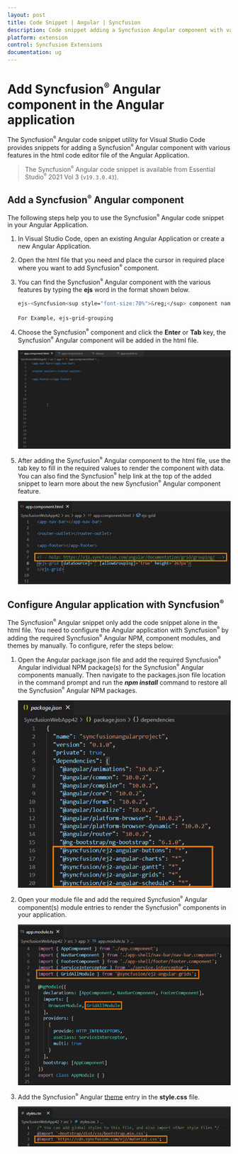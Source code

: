 ```yaml
---
layout: post
title: Code Snippet | Angular | Syncfusion
description: Code snippet adding a Syncfusion Angular component with various features in the HTML code editor file of the Angular Application.
platform: extension
control: Syncfusion Extensions
documentation: ug
---
```


# Add Syncfusion<sup style="font-size:70%">&reg;</sup> Angular component in the Angular application

The Syncfusion<sup style="font-size:70%">&reg;</sup> Angular code snippet utility for Visual Studio Code provides snippets for adding a Syncfusion<sup style="font-size:70%">&reg;</sup> Angular component with various features in the html code editor file of the Angular Application.

   > The Syncfusion<sup style="font-size:70%">&reg;</sup> Angular code snippet is available from Essential Studio<sup style="font-size:70%">&reg;</sup> 2021 Vol 3 (`v19.3.0.43`).

## Add a Syncfusion<sup style="font-size:70%">&reg;</sup> Angular component

The following steps help you to use the Syncfusion<sup style="font-size:70%">&reg;</sup> Angular code snippet in your Angular Application.

1. In Visual Studio Code, open an existing Angular Application or create a new Angular Application.

2. Open the html file that you need and place the cursor in required place where you want to add Syncfusion<sup style="font-size:70%">&reg;</sup> component.

3. You can find the Syncfusion<sup style="font-size:70%">&reg;</sup> Angular component with the various features by typing the **ejs** word in the format shown below.

    ```bash
    ejs-<Syncfusion<sup style="font-size:70%">&reg;</sup> component name>-<Syncfusion<sup style="font-size:70%">&reg;</sup> component feature>

    For Example, ejs-grid-grouping
    ```
4. Choose the Syncfusion<sup style="font-size:70%">&reg;</sup> component and click the **Enter** or **Tab** key, the Syncfusion<sup style="font-size:70%">&reg;</sup> Angular component will be added in the html file.

    ![Code Snippet](images/codesnippet.gif)

5. After adding the Syncfusion<sup style="font-size:70%">&reg;</sup> Angular component to the html file, use the tab key to fill in the required values to render the component with data. You can also find the Syncfusion<sup style="font-size:70%">&reg;</sup> help link at the top of the added snippet to learn more about the new Syncfusion<sup style="font-size:70%">&reg;</sup> Angular component feature.

    ![Help](images/Help.png)

## Configure Angular application with Syncfusion<sup style="font-size:70%">&reg;</sup>

The Syncfusion<sup style="font-size:70%">&reg;</sup> Angular snippet only add the code snippet alone in the html file. You need to configure the Angular application with Syncfusion<sup style="font-size:70%">&reg;</sup> by adding the required Syncfusion<sup style="font-size:70%">&reg;</sup> Angular NPM, component modules, and themes by manually. To configure, refer the steps below:

1. Open the Angular package.json file and add the required Syncfusion<sup style="font-size:70%">&reg;</sup> Angular individual NPM package(s) for the Syncfusion<sup style="font-size:70%">&reg;</sup> Angular components manually. Then navigate to the packages.json file location in the command prompt and run the ***npm install*** command to restore all the Syncfusion<sup style="font-size:70%">&reg;</sup> Angular NPM packages.

    ![NPM Package](images/NPM.png)

2. Open your module file and add the required Syncfusion<sup style="font-size:70%">&reg;</sup> Angular component(s) module entries to render the Syncfusion<sup style="font-size:70%">&reg;</sup> components in your application. 

    ![Module](images/Module.png)

3. Add the Syncfusion<sup style="font-size:70%">&reg;</sup> Angular [theme](https://ej2.Syncfusion.com/documentation/appearance/theme/) entry in the **style.css** file.

    ![Themes](images/Themes-Snippet.png)